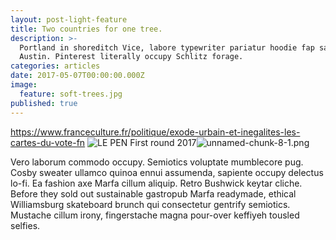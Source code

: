 ```yaml
---
layout: post-light-feature
title: Two countries for one tree.
description: >-
  Portland in shoreditch Vice, labore typewriter pariatur hoodie fap sartorial
  Austin. Pinterest literally occupy Schlitz forage.
categories: articles
date: 2017-05-07T00:00:00.000Z
image:
  feature: soft-trees.jpg
published: true
---
```

https://www.franceculture.fr/politique/exode-urbain-et-inegalites-les-cartes-du-vote-fn
![LE PEN First round 2017]({{site.baseurl}}/_posts/unnamed-chunk-8-1.png)![unnamed-chunk-8-1.png]({{site.baseurl}}/_posts/unnamed-chunk-8-1.png)


Vero laborum commodo occupy. Semiotics voluptate mumblecore pug. Cosby sweater ullamco quinoa ennui assumenda, sapiente occupy delectus lo-fi. Ea fashion axe Marfa cillum aliquip. Retro Bushwick keytar cliche. Before they sold out sustainable gastropub Marfa readymade, ethical Williamsburg skateboard brunch qui consectetur gentrify semiotics. Mustache cillum irony, fingerstache magna pour-over keffiyeh tousled selfies.
